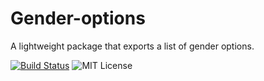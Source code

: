 # Gender-options

A lightweight package that exports a list of gender options.

[![Build Status](https://travis-ci.org/aimee-gm/gender-options.svg?branch=master)](https://travis-ci.org/aimee-gm/gender-options)
![MIT License](https://img.shields.io/github/license/aimee-gm/gender-options.svg)
